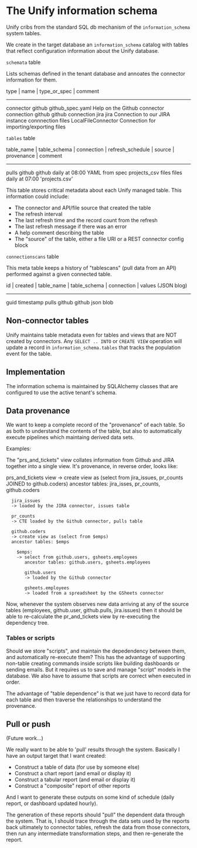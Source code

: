 # The Unify information schema

Unify cribs from the standard SQL db mechanism of the `information_schema` system tables.

We create in the target database an `information_schema` catalog with tables that reflect
configuration information about the Unify database.

`schemata` table

Lists schemas defined in the tenant database and annoates the connector information for them.

type      | name                | type_or_spec    | comment
---------- --------------------- -----------------  ---------------------------------------------
connector     github                github_spec.yaml  Help on the Github connector
connection  github                github
connection  jira                  jira              Connection to our JIRA instance
connnection files                 LocalFileConnector  Connection for importing/exporting files

`tables` table

table_name    | table_schema | connection      | refresh_schedule   | source  | provenance  | comment
-------------   -------------  ----------------  -------------------  --------  ------------  ----------
pulls           github         github            daily at 08:00       YAML from spec
projects_csv    files          files             daily at 07:00       'projects.csv'  

This table stores critical metadata about each Unify managed table. This information could include:

- The connector and API/file source that created the table
- The refresh interval
- The last refresh time and the record count from the refresh
- The last refresh message if there was an error
- A help comment describing the table
- The "source" of the table, either a file URI or a REST connector config block

`connectionscans` table

This meta table keeps a history of "tablescans" (pull data from an API) performed against a 
given connected table.

id   | created    | table_name  | table_schema  | connection  | values (JSON blog)
-----  ----------   -----------   -------------   -----------   --------------------
guid   timestamp    pulls         github          github        json blob


## Non-connector tables

Unify maintains table metadata even for tables and views that are NOT created by
connectors. Any `SELECT .. INTO` or `CREATE VIEW` operation will update a record
in `information_schema.tables` that tracks the population event for the table.

## Implementation

The information schema is maintained by SQLAlchemy classes that are configured to use the active
tenant's schema.

## Data provenance

We want to keep a complete record of the "provenance" of each table. So as both to understand
the contents of the table, but also to automatically execute pipelines which maintaing derived
data sets.

Examples:

The "prs_and_tickets" view collates information from Github and JIRA together into a single view.
It's provenance, in reverse order, looks like:

  prs_and_tickets view
  -> create view as (select from jira_issues, pr_counts JOINED to github.coders)
     ancestor tables: jira_isses, pr_counts, github.coders
        
      jira_issues
      -> loaded by the JIRA connector, issues table

      pr_counts
      -> CTE loaded by the Github connector, pulls table

      github.coders
      -> create view as (select from $emps)
      ancestor tables: $emps

        $emps:
        -> select from github.users, gsheets.employees
           ancestor tables: github.users, gsheets.employees

           github.users
           -> loaded by the Github connector
           
           gsheets.employees
           -> loaded from a spreadsheet by the GSheets connector

Now, whenever the system observes new data arriving at any of the source tables
(employees, github.user, github.pulls, jira.issues) then it should be able to
re-calculate the pr_and_tickets view by re-executing the dependency tree.

### Tables or scripts

Should we store "scripts", and maintain the depedendency between them, and automatically
re-execute them? This has the advantage of supporting non-table creating commands inside
scripts like building dashboards or sending emails. But it requires us to save and
manage "script" models in the database. We also have to assume that scripts are correct
when executed in order.

The advantage of "table dependence" is that we just have to record data for each table
and then traverse the relationships to understand the provenance.

## Pull or push
(Future work...)

We really want to be able to 'pull' results through the system. Basically I have an output
target that I want created:

- Construct a table of data (for use by someone else)
- Construct a chart report (and email or display it)
- Construct a tabular report (and email or display it)
- Construct a "composite" report of other reports

And I want to generate these outputs on some kind of schedule (daily report, or dashboard
updated hourly).

The generation of these reports should "pull" the dependent data through the system. That is,
I should trace through the data sets used by the reports back ultimately to connector tables, refresh the data from those connectors, then run any intermediate transformation steps, and
then re-generate the report.


    